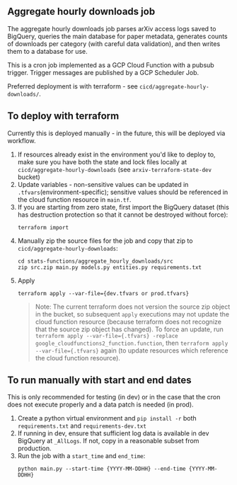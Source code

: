 ## Aggregate hourly downloads job

The aggregate hourly downloads job parses arXiv access logs saved to BigQuery, queries the main database for paper metadata, generates counts of downloads per category (with careful data validation), and then writes them to a database for use.

This is a cron job implemented as a GCP Cloud Function with a pubsub trigger. Trigger messages are published by a GCP Scheduler Job.

Preferred deployment is with terraform - see `cicd/aggregate-hourly-downloads/`.

## To deploy with terraform

Currently this is deployed manually - in the future, this will be deployed via workflow.

1. If resources already exist in the environment you'd like to deploy to, make sure you have both the state and lock files locally at `cicd/aggregate-hourly-downloads` (see `arxiv-terraform-state-dev` bucket)
1. Update variables - non-sensitive values can be updated in `.tfvars`(environment-specific); sensitive values should be referenced in the cloud function resource in `main.tf`.
1. If you are starting from zero state, first import the BigQuery dataset (this has destruction protection so that it cannot be destroyed without force):
    ```
    terraform import 
    ```
4. Manually zip the source files for the job and copy that zip to `cicd/aggregate-hourly-downloads`:
    ```
    cd stats-functions/aggregate_hourly_downloads/src
    zip src.zip main.py models.py entities.py requirements.txt
    ```
5. Apply
    ```
    terraform apply --var-file={dev.tfvars or prod.tfvars}
    ```
    > Note: The current terraform does not version the source zip object in the bucket, so subsequent `apply` executions may not update the cloud function resource (because terraform does not recognize that the source zip object has changed). To force an update, run `terraform apply --var-file={.tfvars} -replace google_cloudfunctions2_function.function`, then `terraform apply --var-file={.tfvars}` again (to update resources which reference the cloud function resource).

## To run manually with start and end dates

This is only recommended for testing (in dev) or in the case that the cron does not execute properly and a data patch is needed (in prod).

1. Create a python virtual environment and `pip install -r` both `requirements.txt` and `requirements-dev.txt`
1. If running in dev, ensure that sufficient log data is available in dev BigQuery at `_AllLogs`. If not, copy in a reasonable subset from production.
1. Run the job with a `start_time` and `end_time`:
    ```
    python main.py --start-time {YYYY-MM-DDHH} --end-time {YYYY-MM-DDHH}
    ```
